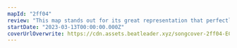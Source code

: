 ```yaml
---
mapId: "2ff04"
review: "This map stands out for its great representation that perfectly captures the feel the music, engaging  patterns with excellent flow, and accessible, dancey down maps that are just as much fun as the upper diff!"
startDate: "2023-03-13T00:00:00.000Z"
coverUrlOverwrite: https://cdn.assets.beatleader.xyz/songcover-2ff04-EC.jpg
---
```

